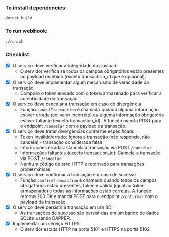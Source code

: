### To install dependencies:

```bash
dotnet build
```

### To run webhook:

```bash
./run.sh
```

### Checklist:

- [X] O serviço deve verificar a integridade do payload
  - O servidor verifica se todos os campos obrigatórios estão presentes no payload recebido (exceto transaction_id que é opcional).
- [X] O serviço deve implementar algum mecanismo de veracidade da transação
  - Comparo o token enviado com o token armazenado para verificar a autenticidade da transação.
- [X] O serviço deve cancelar a transação em caso de divergência
  - Função `cancelTransaction` é chamada quando alguma informação estiver errada (ex: valor incorreto) ou alguma informação obrigatória estiver faltante (exceto transaction_id). A função manda POST para o endpoint `/cancelar` com o payload da transação.
- [X] O serviço deve tratar divergências conforme especificado
  - Token inválido/errado: Ignora a transação (não responde, não cancela) - transação considerada falsa
  - Informações erradas: Cancela a transação via POST `/cancelar`
  - Informações faltantes (exceto transaction_id): Cancela a transação via POST `/cancelar`
  - Nenhum código de erro HTTP é retornado para transações problemáticas
- [X] O serviço deve confirmar a transação em caso de sucesso
  - Função `confirmTransaction` é chamada quando todos os campos obrigatórios estão presentes, token é válido (igual ao token armazenado) e todas as informações estão corretas. A função retorna 200 OK e manda POST para o endpoint `/confirmar` com o payload da transação.
- [X] O serviço deve persistir a transação em um BD
  - As transações de sucesso são persistidas em um banco de dados SQLite usando DAPPER.
- [X] Implementar um serviço HTTPS
  - O servidor escuta HTTP na porta 5101 e HTTPS na porta 5102.
